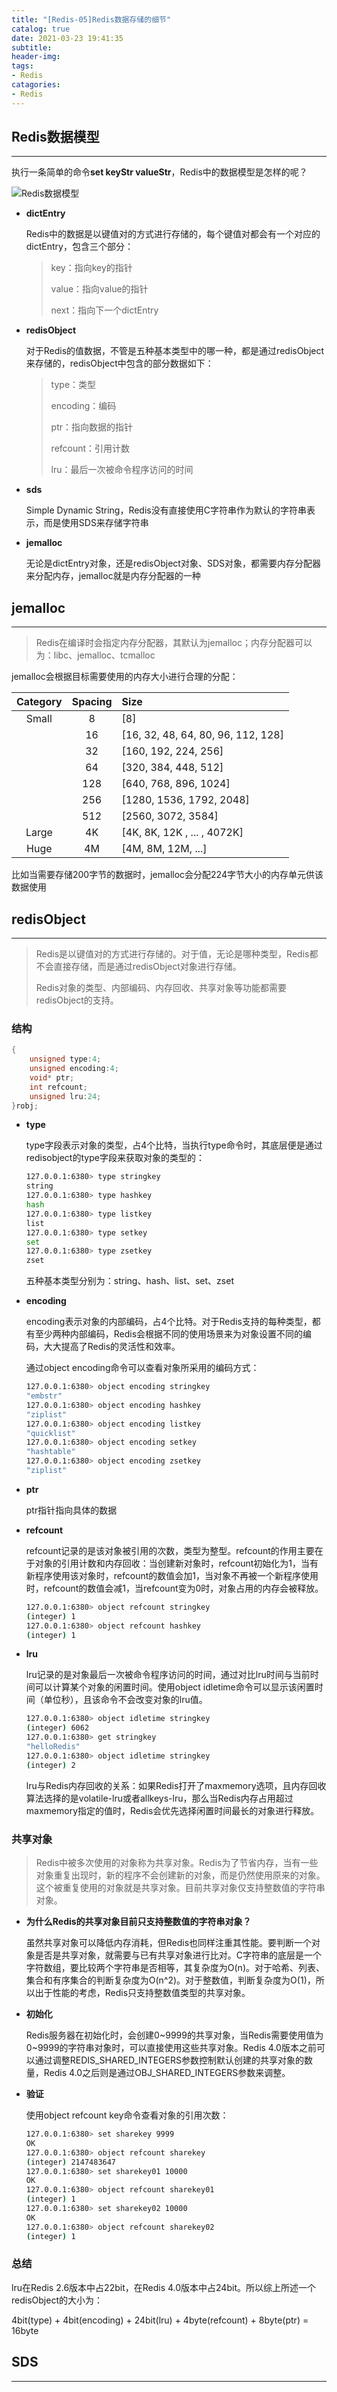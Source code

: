 ```yaml
---
title: "[Redis-05]Redis数据存储的细节"
catalog: true
date: 2021-03-23 19:41:35
subtitle:
header-img:
tags:
- Redis
catagories:
- Redis
---
```


## Redis数据模型

---

执行一条简单的命令**set keyStr valueStr**，Redis中的数据模型是怎样的呢？

![Redis数据模型](model.png)

- **dictEntry**

  Redis中的数据是以键值对的方式进行存储的，每个键值对都会有一个对应的dictEntry，包含三个部分：

  > key：指向key的指针
  >
  > value：指向value的指针
  >
  > next：指向下一个dictEntry

- **redisObject**

  对于Redis的值数据，不管是五种基本类型中的哪一种，都是通过redisObject来存储的，redisObject中包含的部分数据如下：

  > type：类型
  >
  > encoding：编码
  >
  > ptr：指向数据的指针
  >
  > refcount：引用计数
  >
  > lru：最后一次被命令程序访问的时间

- **sds**

  Simple Dynamic String，Redis没有直接使用C字符串作为默认的字符串表示，而是使用SDS来存储字符串

- **jemalloc**

  无论是dictEntry对象，还是redisObject对象、SDS对象，都需要内存分配器来分配内存，jemalloc就是内存分配器的一种

## jemalloc

---

> Redis在编译时会指定内存分配器，其默认为jemalloc；内存分配器可以为：libc、jemalloc、tcmalloc

jemalloc会根据目标需要使用的内存大小进行合理的分配：

| Category | Spacing | Size                               |
| :------: | :-----: | :--------------------------------- |
|  Small   |    8    | [8]                                |
|          |   16    | [16, 32, 48, 64, 80, 96, 112, 128] |
|          |   32    | [160, 192, 224, 256]               |
|          |   64    | [320, 384, 448, 512]               |
|          |   128   | [640, 768, 896, 1024]              |
|          |   256   | [1280, 1536, 1792, 2048]           |
|          |   512   | [2560, 3072, 3584]                 |
|  Large   |   4K    | [4K, 8K, 12K , ... , 4072K]        |
|   Huge   |   4M    | [4M, 8M, 12M, ...]                 |

比如当需要存储200字节的数据时，jemalloc会分配224字节大小的内存单元供该数据使用

## redisObject

---

> Redis是以键值对的方式进行存储的。对于值，无论是哪种类型，Redis都不会直接存储，而是通过redisObject对象进行存储。
>
> Redis对象的类型、内部编码、内存回收、共享对象等功能都需要redisObject的支持。

### 结构

```c
{
	unsigned type:4;
	unsigned encoding:4;
	void* ptr;
	int refcount;
	unsigned lru:24;
}robj;
```

- **type**

  type字段表示对象的类型，占4个比特，当执行type命令时，其底层便是通过redisobject的type字段来获取对象的类型的：

  ```bash
  127.0.0.1:6380> type stringkey
  string
  127.0.0.1:6380> type hashkey
  hash
  127.0.0.1:6380> type listkey
  list
  127.0.0.1:6380> type setkey
  set
  127.0.0.1:6380> type zsetkey
  zset
  ```

  五种基本类型分别为：string、hash、list、set、zset

- **encoding**

  encoding表示对象的内部编码，占4个比特。对于Redis支持的每种类型，都有至少两种内部编码，Redis会根据不同的使用场景来为对象设置不同的编码，大大提高了Redis的灵活性和效率。

  通过object encoding命令可以查看对象所采用的编码方式：

  ```bash
  127.0.0.1:6380> object encoding stringkey
  "embstr"
  127.0.0.1:6380> object encoding hashkey
  "ziplist"
  127.0.0.1:6380> object encoding listkey
  "quicklist"
  127.0.0.1:6380> object encoding setkey
  "hashtable"
  127.0.0.1:6380> object encoding zsetkey
  "ziplist"
  ```

- **ptr**

  ptr指针指向具体的数据

- **refcount**

  refcount记录的是该对象被引用的次数，类型为整型。refcount的作用主要在于对象的引用计数和内存回收：当创建新对象时，refcount初始化为1，当有新程序使用该对象时，refcount的数值会加1，当对象不再被一个新程序使用时，refcount的数值会减1，当refcount变为0时，对象占用的内存会被释放。

  ```bash
  127.0.0.1:6380> object refcount stringkey
  (integer) 1
  127.0.0.1:6380> object refcount hashkey
  (integer) 1
  ```

- **lru**

  lru记录的是对象最后一次被命令程序访问的时间，通过对比lru时间与当前时间可以计算某个对象的闲置时间。使用object idletime命令可以显示该闲置时间（单位秒），且该命令不会改变对象的lru值。

  ```bash
  127.0.0.1:6380> object idletime stringkey
  (integer) 6062
  127.0.0.1:6380> get stringkey
  "helloRedis"
  127.0.0.1:6380> object idletime stringkey
  (integer) 2
  ```

  lru与Redis内存回收的关系：如果Redis打开了maxmemory选项，且内存回收算法选择的是volatile-lru或者allkeys-lru，那么当Redis内存占用超过maxmemory指定的值时，Redis会优先选择闲置时间最长的对象进行释放。

### 共享对象

> Redis中被多次使用的对象称为共享对象。Redis为了节省内存，当有一些对象重复出现时，新的程序不会创建新的对象，而是仍然使用原来的对象。这个被重复使用的对象就是共享对象。目前共享对象仅支持整数值的字符串对象。

- **为什么Redis的共享对象目前只支持整数值的字符串对象？**

  虽然共享对象可以降低内存消耗，但Redis也同样注重其性能。要判断一个对象是否是共享对象，就需要与已有共享对象进行比对。C字符串的底层是一个字符数组，要比较两个字符串是否相等，其复杂度为O(n)。对于哈希、列表、集合和有序集合的判断复杂度为O(n^2)。对于整数值，判断复杂度为O(1)，所以出于性能的考虑，Redis只支持整数值类型的共享对象。

- **初始化**

  Redis服务器在初始化时，会创建0~9999的共享对象，当Redis需要使用值为0~9999的字符串对象时，可以直接使用这些共享对象。Redis 4.0版本之前可以通过调整REDIS_SHARED_INTEGERS参数控制默认创建的共享对象的数量，Redis 4.0之后则是通过OBJ_SHARED_INTEGERS参数来调整。

- **验证**

  使用object refcount key命令查看对象的引用次数：

  ```bash
  127.0.0.1:6380> set sharekey 9999
  OK
  127.0.0.1:6380> object refcount sharekey
  (integer) 2147483647
  127.0.0.1:6380> set sharekey01 10000
  OK
  127.0.0.1:6380> object refcount sharekey01
  (integer) 1
  127.0.0.1:6380> set sharekey02 10000
  OK
  127.0.0.1:6380> object refcount sharekey02
  (integer) 1
  ```

### 总结

lru在Redis 2.6版本中占22bit，在Redis 4.0版本中占24bit。所以综上所述一个redisObject的大小为：

4bit(type) + 4bit(encoding) + 24bit(lru) + 4byte(refcount) + 8byte(ptr) = 16byte

## SDS

---



